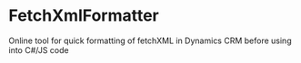 # FetchXmlFormatter
Online tool for quick formatting of fetchXML in Dynamics CRM before using into C#/JS code
